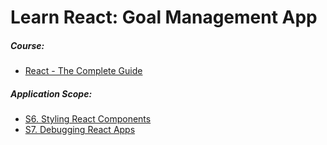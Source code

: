 # Learn React: Goal Management App

##### Course:

- [React - The Complete Guide](https://www.udemy.com/course/react-the-complete-guide-incl-redux)

##### Application Scope:

- [S6. Styling React Components](https://dolomite-lynx-7a2.notion.site/S6-Styling-React-Components-9bfd5288f2a14f3fb6a8c686aa07d35f)
- [S7. Debugging React Apps](https://dolomite-lynx-7a2.notion.site/S7-Debugging-React-Apps-347dec8387304b3aa4fa4cde08b3ac97)
